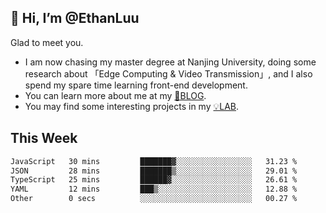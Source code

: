 ## 👋 Hi, I’m @EthanLuu

Glad to meet you.

- I am now chasing my master degree at Nanjing University, doing some research about 「Edge Computing & Video Transmission」, and I also spend my spare time learning front-end development.
- You can learn more about me at my [📝BLOG](https://blog.ethanloo.cn).
- You may find some interesting projects in my [💡LAB](https://lab.ethanloo.cn).

## This Week
<!--START_SECTION:waka-->

```txt
JavaScript   30 mins         ███████▓░░░░░░░░░░░░░░░░░   31.23 %
JSON         28 mins         ███████▒░░░░░░░░░░░░░░░░░   29.01 %
TypeScript   25 mins         ██████▓░░░░░░░░░░░░░░░░░░   26.61 %
YAML         12 mins         ███▒░░░░░░░░░░░░░░░░░░░░░   12.88 %
Other        0 secs          ░░░░░░░░░░░░░░░░░░░░░░░░░   00.27 %
```

<!--END_SECTION:waka-->
